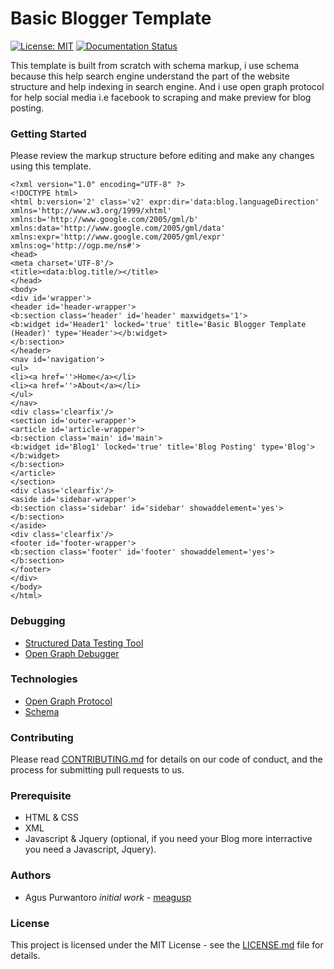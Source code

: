 # Basic Blogger Template

[![License: MIT](https://img.shields.io/badge/License-MIT-yellow.svg)](https://opensource.org/licenses/MIT) [![Documentation Status](https://readthedocs.org/projects/basic-blogger-template/badge/?version=latest)](http://basic-blogger-template.readthedocs.io/en/latest/?badge=latest) 

This template is built from scratch with schema markup,  i use schema because this help search engine understand the part of the website structure and help indexing in search engine. And i use open graph protocol for help social media i.e facebook to scraping and make preview for blog posting.

### Getting Started

Please review the markup structure before editing and make any changes using this template.

~~~
<?xml version="1.0" encoding="UTF-8" ?>
<!DOCTYPE html>
<html b:version='2' class='v2' expr:dir='data:blog.languageDirection' xmlns='http://www.w3.org/1999/xhtml' xmlns:b='http://www.google.com/2005/gml/b' xmlns:data='http://www.google.com/2005/gml/data' xmlns:expr='http://www.google.com/2005/gml/expr' xmlns:og='http://ogp.me/ns#'>
<head>
<meta charset='UTF-8'/>
<title><data:blog.title/></title>
</head>
<body>
<div id='wrapper'>
<header id='header-wrapper'>
<b:section class='header' id='header' maxwidgets='1'>
<b:widget id='Header1' locked='true' title='Basic Blogger Template (Header)' type='Header'></b:widget>
</b:section>
</header>
<nav id='navigation'>
<ul>
<li><a href=''>Home</a></li>
<li><a href=''>About</a></li>
</ul>
</nav>
<div class='clearfix'/>
<section id='outer-wrapper'>
<article id='article-wrapper'>
<b:section class='main' id='main'>
<b:widget id='Blog1' locked='true' title='Blog Posting' type='Blog'></b:widget>
</b:section>
</article>
</section>
<div class='clearfix'/>
<aside id='sidebar-wrapper'>
<b:section class='sidebar' id='sidebar' showaddelement='yes'></b:section>
</aside>
<div class='clearfix'/>
<footer id='footer-wrapper'>
<b:section class='footer' id='footer' showaddelement='yes'></b:section>
</footer>
</div>
</body>
</html>
~~~

### Debugging

* [Structured Data Testing Tool](https://search.google.com/structured-data/testing-tool?hl=id)
* [Open Graph Debugger](https://developers.facebook.com/tools/debug/)

### Technologies

* [Open Graph Protocol](http://ogp.me/)
* [Schema](http://schema.org/)


### Contributing

Please read [CONTRIBUTING.md](CONTRIBUTING.md) for details on our code of conduct, and the process for submitting pull requests to us.

### Prerequisite

* HTML & CSS
* XML
* Javascript & Jquery (optional, if you need your Blog more interractive you need a Javascript, Jquery).

### Authors

* Agus Purwantoro *initial work* - [meagusp](https://github.com/meagusp)

### License

This project is licensed under the MIT License - see the [LICENSE.md](LICENSE.md) file for details.
